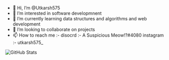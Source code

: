 - 👋 Hi, I’m @Utkarsh575
- 👀 I’m interested in software developmnent 
- 🌱 I’m currently learning data structures and algorithms and web development
- 💞️ I’m looking to collaborate on projects 
- 📫 How to reach me :- disocrd :- A Suspicious Meow!?#4080 
                         instagram :- utkarsh575_

![GitHub Stats](https://github-readme-stats.vercel.app/api?username=utkarsh575&theme=radical)

<!---
Utkarsh575/Utkarsh575 is a ✨ special ✨ repository because its `README.md` (this file) appears on your GitHub profile.
You can click the Preview link to take a look at your changes.
--->

